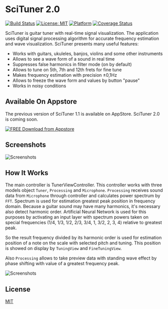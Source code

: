 
# SciTuner 2.0

[![Build Status][travis-image]][travis-url]
[![License: MIT][license-image]][license-url]
[![Platform][platform-image]][platform-url]
[![Coverage Status](https://coveralls.io/repos/github/kreshikhin/scituner/badge.svg?branch=master)](https://coveralls.io/github/kreshikhin/scituner?branch=master)

SciTuner is guitar tuner with real-time signal visualization.
The application uses digital signal processing algorithm for accurate frequency estimation and wave visualization.
SciTuner presents many useful features:

- Works with guitars, ukuleles, banjos, violins and some other instruments
- Allows to see a wave form of a sound in real time
- Suppresses false harmonics in filter mode (on by default)
- Allows to tune on 5th, 7th and 12th frets for fine tune
- Makes frequency estimation with precision ±0,1Hz
- Allows to freeze the wave form and values by button "pause"
- Works in noisy conditions

## Available On Appstore

The previous version of SciTuner 1.1 is available on AppStore. SciTuner 2.0 is coming soon.

[![FREE Download from Appstore][appstore-image]](https://itunes.apple.com/us/app/scituner/id952300084?mt=8)

## Screenshots

![Screenshots][screenshots-image]

## How It Works

The main controller is TunerViewController. This controller works with three models object `Tuner`, `Processing` and `Microphone`.
`Processing` receives sound data from `Microphone` through controller and calculates power spectrum by `FFT`.
Spectrum is used for estimation greatest peak position in frequency domain. Because a guitar sound may have many harmonics, it's necessary also detect harmonic order. Artificial Neural Network is used for this purposes by activating an input layer with spectrum powers taken on special frequencies (1/4, 1/3, 1/2, 2/3, 3/4, 1, 3/2, 2, 3, 4) relative to greatest peak.

So the result frequency divided by its harmonic order is used for estimation position of a note on the scale with selected pitch and tuning.
This position is showed on display by `TuningView` and `FineTuningView`.

Also `Processing` allows to take preview data with standing wave effect by phase shifting with value of a greatest frequency peak.

![Screenshots][uml-image]

## License

  [MIT](LICENSE)

[travis-image]: https://img.shields.io/travis/kreshikhin/scituner/master.svg
[travis-url]: https://travis-ci.org/kreshikhin/scituner

[license-image]: https://img.shields.io/badge/License-MIT-yellow.svg
[license-url]: https://opensource.org/licenses/MIT

[platform-image]: https://img.shields.io/badge/platform-ios-lightgrey.svg?style=flat
[platform-url]: http://github.com/kreshikhin/scituner

[appstore-image]: https://github.com/kreshikhin/scituner/blob/master/Docs/appstore.png
[screenshots-image]: https://github.com/kreshikhin/scituner/blob/master/Docs/screenshots_small.png
[uml-image]: https://github.com/kreshikhin/scituner/blob/master/Docs/uml.png

